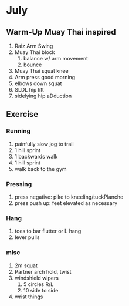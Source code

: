 # July

## Warm-Up Muay Thai inspired

1. Raiz Arm Swing
1. Muay Thai block
   1. balance w/ arm movement
   2. bounce
1. Muay Thai squat knee
1. Arm press good morning
1. elbows down squat
1. SLDL hip lift
1. sidelying hip aDduction

## Exercise

### Running

1. painfully slow jog to trail
1. 1 hill sprint
1. 1 backwards walk
1. 1 hill sprint
1. walk back to the gym

### Pressing

1. press negative: pike to kneeling/tuckPlanche
1. press push up: feet elevated as necessary

### Hang

1. toes to bar flutter or L hang
1. lever pulls

### misc

1. 2m squat
1. Partner arch hold, twist
1. windshield wipers
   1. 5 circles R/L
   1. 10 side to side
1. wrist things

